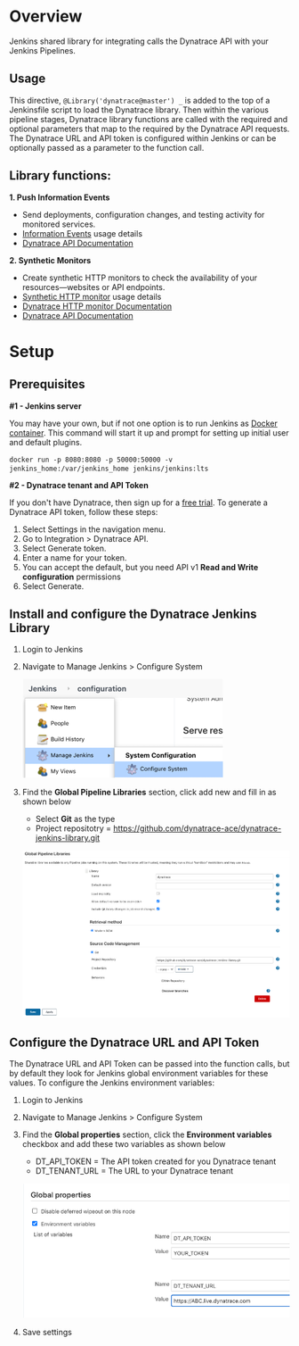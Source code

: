 # Overview

Jenkins shared library for integrating calls the Dynatrace API with your Jenkins Pipelines.

## Usage

This directive, `@Library('dynatrace@master') _` is added to the top of a Jenkinsfile script to load the Dynatrace library. Then within the various pipeline stages, Dynatrace library functions are called with the required and optional parameters that map to the required by the Dynatrace API requests.  The Dynatrace URL and API token is configured within Jenkins or can be optionally passed as a parameter to the function call. 

## Library functions:

**1. Push Information Events** 
  * Send deployments, configuration changes, and testing activity for monitored services. 
  * [Information Events](PUSHEVENTS.md) usage details
  * [Dynatrace API Documentation](https://www.dynatrace.com/support/help/dynatrace-api/environment-api/events/post-event)

**2. Synthetic Monitors** 
  * Create synthetic HTTP monitors to check the availability of your resources—websites or API endpoints.
  * [Synthetic HTTP monitor](HTTPMONITOR.md) usage details
  * [Dynatrace HTTP monitor Documentation](https://www.dynatrace.com/support/help/how-to-use-dynatrace/synthetic-monitoring/http-monitors/create-an-http-monitor/)
  * [Dynatrace API Documentation](https://www.dynatrace.com/support/help/dynatrace-api/environment-api/synthetic/synthetic-monitors/post-a-monitor/)

# Setup

## Prerequisites

**#1 - Jenkins server**  

You may have your own, but if not one option is to run Jenkins as [Docker container](https://github.com/jenkinsci/docker/blob/master/README.md).  This command will start it up and prompt for setting up initial user and default plugins.
```
docker run -p 8080:8080 -p 50000:50000 -v jenkins_home:/var/jenkins_home jenkins/jenkins:lts
```

**#2 - Dynatrace tenant and API Token**

If you don't have Dynatrace, then sign up for a [free trial](https://www.dynatrace.comc/trial). To generate a Dynatrace API token, follow these steps:

1. Select Settings in the navigation menu.
1. Go to Integration > Dynatrace API.
1. Select Generate token.
1. Enter a name for your token.
1. You can accept the default, but you need API v1 **Read and Write configuration** permissions 
1. Select Generate.

## Install and configure the Dynatrace Jenkins Library

1. Login to Jenkins 
1. Navigate to Manage Jenkins > Configure System

    ![](./images/config-menu.png)

1. Find the **Global Pipeline Libraries** section, click add new and fill in as shown below

    * Select **Git** as the type
    * Project repositotry = https://github.com/dynatrace-ace/dynatrace-jenkins-library.git

    ![](./images/config-lib.png)

## Configure the Dynatrace URL and API Token

The Dynatrace URL and API Token can be passed into the function calls, but by default they look for Jenkins global environment variables for these values.  To configure the Jenkins environment variables:

1. Login to Jenkins 
1. Navigate to Manage Jenkins > Configure System
1. Find the **Global properties** section, click the **Environment variables** checkbox and add these two variables as shown below 

    * DT_API_TOKEN = The API token created for you Dynatrace tenant
    * DT_TENANT_URL = The URL to your Dynatrace tenant      

    ![](./images/config-env.png)

1. Save settings





